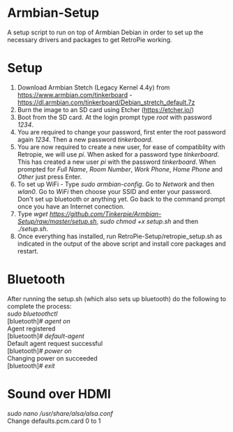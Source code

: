 # Armbian-Setup
A setup script to run on top of Armbian Debian in order to set up the necessary drivers and packages to get RetroPie working.

# Setup

1. Download Armbian Stetch (Legacy Kernel 4.4y) from https://www.armbian.com/tinkerboard - https://dl.armbian.com/tinkerboard/Debian_stretch_default.7z
2. Burn the image to an SD card using Etcher (https://etcher.io/)
3. Boot from the SD card. At the login prompt type *root* with password *1234*.
4. You are required to change your password, first enter the root password again *1234*. Then a new password *tinkerboard*.
5. You are now required to create a new user, for ease of compatiblity with Retropie, we will use *pi*. When asked for a password type *tinkerboard*. This has created a new user *pi* with the password *tinkerboard*. When prompted for *Full Name*, *Room Number*, *Work Phone*, *Home Phone* and *Other* just press Enter.
6. To set up WiFi - Type *sudo armbian-config*. Go to *Network* and then *wlan0*. Go to *WiFi* then choose your SSID and enter your password. Don't set up bluetooth or anything yet. Go back to the command prompt once you have an Internet conection.
7. Type *wget https://github.com/Tinkerpie/Armbian-Setup/raw/master/setup.sh*, *sudo chmod +x setup.sh* and then *./setup.sh*.
8. Once everything has installed, run RetroPie-Setup/retropie_setup.sh as indicated in the output of the above script and install core packages and restart.


# Bluetooth

After running the setup.sh (which also sets up bluetooth) do the following to complete the process:  
*sudo bluetoothctl*  
[bluetooth]# *agent on*  
Agent registered  
[bluetooth]# *default-agent*  
Default agent request successful  
[bluetooth]# *power on*  
Changing power on succeeded  
[bluetooth]# *exit*  


# Sound over HDMI

*sudo nano /usr/share/alsa/alsa.conf*  
Change defaults.pcm.card 0 to 1
